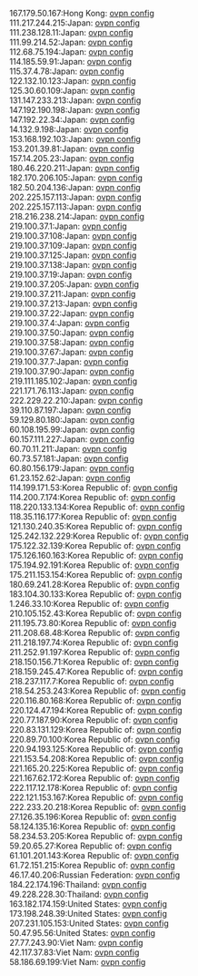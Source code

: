 167.179.50.167:Hong Kong: [ovpn config](vpn/167_179_50_167.ovpn)  
111.217.244.215:Japan: [ovpn config](vpn/111_217_244_215.ovpn)  
111.238.128.11:Japan: [ovpn config](vpn/111_238_128_11.ovpn)  
111.99.214.52:Japan: [ovpn config](vpn/111_99_214_52.ovpn)  
112.68.75.194:Japan: [ovpn config](vpn/112_68_75_194.ovpn)  
114.185.59.91:Japan: [ovpn config](vpn/114_185_59_91.ovpn)  
115.37.4.78:Japan: [ovpn config](vpn/115_37_4_78.ovpn)  
122.132.10.123:Japan: [ovpn config](vpn/122_132_10_123.ovpn)  
125.30.60.109:Japan: [ovpn config](vpn/125_30_60_109.ovpn)  
131.147.233.213:Japan: [ovpn config](vpn/131_147_233_213.ovpn)  
147.192.190.198:Japan: [ovpn config](vpn/147_192_190_198.ovpn)  
147.192.22.34:Japan: [ovpn config](vpn/147_192_22_34.ovpn)  
14.132.9.198:Japan: [ovpn config](vpn/14_132_9_198.ovpn)  
153.168.192.103:Japan: [ovpn config](vpn/153_168_192_103.ovpn)  
153.201.39.81:Japan: [ovpn config](vpn/153_201_39_81.ovpn)  
157.14.205.23:Japan: [ovpn config](vpn/157_14_205_23.ovpn)  
180.46.220.211:Japan: [ovpn config](vpn/180_46_220_211.ovpn)  
182.170.206.105:Japan: [ovpn config](vpn/182_170_206_105.ovpn)  
182.50.204.136:Japan: [ovpn config](vpn/182_50_204_136.ovpn)  
202.225.157.113:Japan: [ovpn config](vpn/202_225_157_113.ovpn)  
202.225.157.113:Japan: [ovpn config](vpn/202_225_157_113.ovpn)  
218.216.238.214:Japan: [ovpn config](vpn/218_216_238_214.ovpn)  
219.100.37.1:Japan: [ovpn config](vpn/219_100_37_1.ovpn)  
219.100.37.108:Japan: [ovpn config](vpn/219_100_37_108.ovpn)  
219.100.37.109:Japan: [ovpn config](vpn/219_100_37_109.ovpn)  
219.100.37.125:Japan: [ovpn config](vpn/219_100_37_125.ovpn)  
219.100.37.138:Japan: [ovpn config](vpn/219_100_37_138.ovpn)  
219.100.37.19:Japan: [ovpn config](vpn/219_100_37_19.ovpn)  
219.100.37.205:Japan: [ovpn config](vpn/219_100_37_205.ovpn)  
219.100.37.211:Japan: [ovpn config](vpn/219_100_37_211.ovpn)  
219.100.37.213:Japan: [ovpn config](vpn/219_100_37_213.ovpn)  
219.100.37.22:Japan: [ovpn config](vpn/219_100_37_22.ovpn)  
219.100.37.4:Japan: [ovpn config](vpn/219_100_37_4.ovpn)  
219.100.37.50:Japan: [ovpn config](vpn/219_100_37_50.ovpn)  
219.100.37.58:Japan: [ovpn config](vpn/219_100_37_58.ovpn)  
219.100.37.67:Japan: [ovpn config](vpn/219_100_37_67.ovpn)  
219.100.37.7:Japan: [ovpn config](vpn/219_100_37_7.ovpn)  
219.100.37.90:Japan: [ovpn config](vpn/219_100_37_90.ovpn)  
219.111.185.102:Japan: [ovpn config](vpn/219_111_185_102.ovpn)  
221.171.76.113:Japan: [ovpn config](vpn/221_171_76_113.ovpn)  
222.229.22.210:Japan: [ovpn config](vpn/222_229_22_210.ovpn)  
39.110.87.197:Japan: [ovpn config](vpn/39_110_87_197.ovpn)  
59.129.80.180:Japan: [ovpn config](vpn/59_129_80_180.ovpn)  
60.108.195.99:Japan: [ovpn config](vpn/60_108_195_99.ovpn)  
60.157.111.227:Japan: [ovpn config](vpn/60_157_111_227.ovpn)  
60.70.11.211:Japan: [ovpn config](vpn/60_70_11_211.ovpn)  
60.73.57.181:Japan: [ovpn config](vpn/60_73_57_181.ovpn)  
60.80.156.179:Japan: [ovpn config](vpn/60_80_156_179.ovpn)  
61.23.152.62:Japan: [ovpn config](vpn/61_23_152_62.ovpn)  
114.199.171.53:Korea Republic of: [ovpn config](vpn/114_199_171_53.ovpn)  
114.200.7.174:Korea Republic of: [ovpn config](vpn/114_200_7_174.ovpn)  
118.220.133.134:Korea Republic of: [ovpn config](vpn/118_220_133_134.ovpn)  
118.35.116.177:Korea Republic of: [ovpn config](vpn/118_35_116_177.ovpn)  
121.130.240.35:Korea Republic of: [ovpn config](vpn/121_130_240_35.ovpn)  
125.242.132.229:Korea Republic of: [ovpn config](vpn/125_242_132_229.ovpn)  
175.122.32.139:Korea Republic of: [ovpn config](vpn/175_122_32_139.ovpn)  
175.126.160.163:Korea Republic of: [ovpn config](vpn/175_126_160_163.ovpn)  
175.194.92.191:Korea Republic of: [ovpn config](vpn/175_194_92_191.ovpn)  
175.211.153.154:Korea Republic of: [ovpn config](vpn/175_211_153_154.ovpn)  
180.69.241.28:Korea Republic of: [ovpn config](vpn/180_69_241_28.ovpn)  
183.104.30.133:Korea Republic of: [ovpn config](vpn/183_104_30_133.ovpn)  
1.246.33.10:Korea Republic of: [ovpn config](vpn/1_246_33_10.ovpn)  
210.105.152.43:Korea Republic of: [ovpn config](vpn/210_105_152_43.ovpn)  
211.195.73.80:Korea Republic of: [ovpn config](vpn/211_195_73_80.ovpn)  
211.208.68.48:Korea Republic of: [ovpn config](vpn/211_208_68_48.ovpn)  
211.218.197.74:Korea Republic of: [ovpn config](vpn/211_218_197_74.ovpn)  
211.252.91.197:Korea Republic of: [ovpn config](vpn/211_252_91_197.ovpn)  
218.150.156.71:Korea Republic of: [ovpn config](vpn/218_150_156_71.ovpn)  
218.159.245.47:Korea Republic of: [ovpn config](vpn/218_159_245_47.ovpn)  
218.237.117.7:Korea Republic of: [ovpn config](vpn/218_237_117_7.ovpn)  
218.54.253.243:Korea Republic of: [ovpn config](vpn/218_54_253_243.ovpn)  
220.116.80.168:Korea Republic of: [ovpn config](vpn/220_116_80_168.ovpn)  
220.124.47.194:Korea Republic of: [ovpn config](vpn/220_124_47_194.ovpn)  
220.77.187.90:Korea Republic of: [ovpn config](vpn/220_77_187_90.ovpn)  
220.83.131.129:Korea Republic of: [ovpn config](vpn/220_83_131_129.ovpn)  
220.89.70.100:Korea Republic of: [ovpn config](vpn/220_89_70_100.ovpn)  
220.94.193.125:Korea Republic of: [ovpn config](vpn/220_94_193_125.ovpn)  
221.153.54.208:Korea Republic of: [ovpn config](vpn/221_153_54_208.ovpn)  
221.165.20.225:Korea Republic of: [ovpn config](vpn/221_165_20_225.ovpn)  
221.167.62.172:Korea Republic of: [ovpn config](vpn/221_167_62_172.ovpn)  
222.117.12.178:Korea Republic of: [ovpn config](vpn/222_117_12_178.ovpn)  
222.121.153.167:Korea Republic of: [ovpn config](vpn/222_121_153_167.ovpn)  
222.233.20.218:Korea Republic of: [ovpn config](vpn/222_233_20_218.ovpn)  
27.126.35.196:Korea Republic of: [ovpn config](vpn/27_126_35_196.ovpn)  
58.124.135.16:Korea Republic of: [ovpn config](vpn/58_124_135_16.ovpn)  
58.234.53.205:Korea Republic of: [ovpn config](vpn/58_234_53_205.ovpn)  
59.20.65.27:Korea Republic of: [ovpn config](vpn/59_20_65_27.ovpn)  
61.101.201.143:Korea Republic of: [ovpn config](vpn/61_101_201_143.ovpn)  
61.72.151.215:Korea Republic of: [ovpn config](vpn/61_72_151_215.ovpn)  
46.17.40.206:Russian Federation: [ovpn config](vpn/46_17_40_206.ovpn)  
184.22.174.196:Thailand: [ovpn config](vpn/184_22_174_196.ovpn)  
49.228.228.30:Thailand: [ovpn config](vpn/49_228_228_30.ovpn)  
163.182.174.159:United States: [ovpn config](vpn/163_182_174_159.ovpn)  
173.198.248.39:United States: [ovpn config](vpn/173_198_248_39.ovpn)  
207.231.105.153:United States: [ovpn config](vpn/207_231_105_153.ovpn)  
50.47.95.56:United States: [ovpn config](vpn/50_47_95_56.ovpn)  
27.77.243.90:Viet Nam: [ovpn config](vpn/27_77_243_90.ovpn)  
42.117.37.83:Viet Nam: [ovpn config](vpn/42_117_37_83.ovpn)  
58.186.69.199:Viet Nam: [ovpn config](vpn/58_186_69_199.ovpn)  
